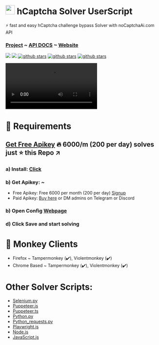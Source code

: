 <h1><img src="https://avatars.githubusercontent.com/u/110127579?s=200&v=4" width="30px" /> hCaptcha Solver UserScript </h1>
⚡ fast and easy hCaptcha challenge bypass Solver with noCaptchaAi.com API

### [Project](https://github.com/shimuldn/hCaptchaSolverApi) ~ [API DOCS](https://docs.nocaptchaai.com) ~ [Website](https://nocaptchaai.com)
</p>
<p>
<a href="https://t.me/noCaptchaAi" target="_blank"><img src="https://img.shields.io/badge/Telegram-2CA5E0?style=for-the-badge&logo=telegram&logoColor=white"></a>
<a href="https://discord.gg/E7FfzhZqzA" target="_blank"><img src="https://img.shields.io/badge/Discord-7289DA?style=for-the-badge&logo=discord&logoColor=white"></a>
<a href="https://github.com/shimuldn/hCaptchaSolverApi/"><img alt="github stars" src="https://img.shields.io/github/stars/shimuldn/hCaptchaSolverApi?style=for-the-badge"></a>
<a href="https://github.com/shimuldn/hCaptchaSolverApi/"><img alt="github stars" src="https://img.shields.io/npm/v/nocaptchaai-puppeteer?label=npm-puppeteer-solver&style=for-the-badge"></a>
<a href="https://github.com/shimuldn/hCaptchaSolverApi/"><img alt="github stars" src="https://img.shields.io/npm/v/nocaptchasolver?label=npm-selenium-solver&style=for-the-badge"></a>
</p>
<video  src="https://user-images.githubusercontent.com/4178343/193617753-078eb586-6a7a-407f-8b98-e80894c0eae2.mp4" controls></video>
<p>


# 🎯 Requirements
## [Get Free Apikey](https://nocaptchaai.com/register) 🔥 6000/m (200 per day) solves just ⭐ this Repo ↗️
### a) Install: [Click](https://github.com/noCaptchaAi/hCaptchaSolver.user.js/raw/main/hCaptchaSolver.user.js)
### b) Get Apikey: ~
 - Free Apikey: Free 6000 per month (200 per day) [Signup](https://nocaptchaai.com/register)
 - Paid Apikey: [Buy here](https://nocaptchaai.com/plans) or  DM admins on Telegram or Discord
### b) Open Config [Webpage](https://config.nocaptchaai.com/)
### d) Click Save and start solving


# 🙈 Monkey Clients

 * Firefox ~ Tampermonkey (✔️), Violentmonkey (✔️)
 * Chrome Based ~ Tampermonkey (✔️), Violentmonkey  (✔️)


# Other Solver Scripts:
- [Selenium.py](https://github.com/shimuldn/hCaptchaSolverApi/blob/main/usage_examples/example-selenium.py)
- [Puppeteer.js](https://github.com/shimuldn/hCaptchaSolverApi/blob/main/usage_examples/puppeteer.js)
- [Puppeteer.ts](https://github.com/shimuldn/hCaptchaSolverApi/blob/main/usage_examples/puppeteer.ts)
- [Python.py](https://github.com/shimuldn/hCaptchaSolverApi/blob/main/usage_examples/example2.py)
- [Python_requests.py](https://github.com/shimuldn/hCaptchaSolverApi/blob/main/usage_examples/python_requests.py)
- [Playwright.js](https://github.com/shimuldn/hCaptchaSolverApi/blob/main/usage_examples/playwright.js)
- [Node.js](https://github.com/shimuldn/hCaptchaSolverApi/blob/main/usage_examples/node.js)
- [JavaScript.js](https://github.com/shimuldn/hCaptchaSolverApi/blob/main/usage_examples/javascript.js)
